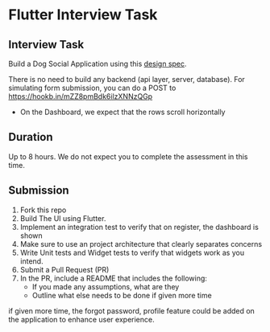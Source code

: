 # Flutter Interview Task

## Interview Task

Build a Dog Social Application using this [design spec](https://www.figma.com/file/bSQMB5hImn2F44fmsr9559/Flutter-Interview-Task?node-id=0%3A1).

There is no need to build any backend (api layer, server, database). For simulating form submission, you can do a POST to https://hookb.in/mZZ8pmBdk6ilzXNNzQGp

- On the Dashboard, we expect that the rows scroll horizontally

## Duration

Up to 8 hours. We do not expect you to complete the assessment in this time.

## Submission
1.  Fork this repo
2.  Build The UI using Flutter.
3.  Implement an integration test to verify that on register, the dashboard is shown
4.  Make sure to use an project architecture that clearly separates concerns
5.  Write Unit tests and Widget tests to verify that widgets work as you intend.
6.  Submit a Pull Request (PR)
7.  In the PR, include a README that includes the following:
    -  If you made any assumptions, what are they
    - Outline what else needs to be done if given more time


if given more time, the forgot password, profile feature could be added on the application to enhance user experience.